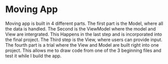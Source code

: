 # Moving App
Moving app is built in 4 different parts. The first part is the Model, where all the data is handled. The Second is the ViewModel where the model and View are intergrated. This Happens in the last step and is incorporated into the final project. The Third step is the View, where users can provide input. The fourth part is a trial where the View and Model are built right into one project. This allows me to draw code from one of the 3 beginning files and test it while I build the app.
